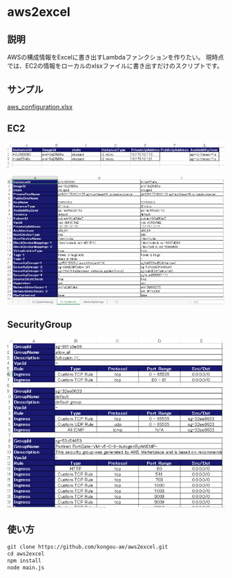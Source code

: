 # aws2excel

## 説明

AWSの構成情報をExcelに書き出すLambdaファンクションを作りたい。
現時点では、EC2の情報をローカルのxlsxファイルに書き出すだけのスクリプトです。

## サンプル

[aws_configuration.xlsx](https://github.com/kongou-ae/aws2excel/raw/master/sample/aws_configuration.xlsx)

## EC2

![ec2_summary](https://raw.githubusercontent.com/kongou-ae/aws2excel/master/sample/ex2_summary.png)

![ec2_detail](https://raw.githubusercontent.com/kongou-ae/aws2excel/master/sample/ec2_detail.png)

## SecurityGroup

![securitygrou@](https://raw.githubusercontent.com/kongou-ae/aws2excel/master/sample/securitygroup.png)


## 使い方

```
git clone https://github.com/kongou-ae/aws2excel.git
cd aws2excel
npm install
node main.js
```
